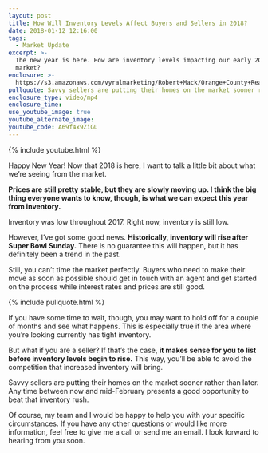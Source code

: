 ```yaml
---
layout: post
title: How Will Inventory Levels Affect Buyers and Sellers in 2018?
date: 2018-01-12 12:16:00
tags:
  - Market Update
excerpt: >-
  The new year is here. How are inventory levels impacting our early 2018
  market?
enclosure: >-
  https://s3.amazonaws.com/vyralmarketing/Robert+Mack/Orange+County+Real+Estate+Agent-+How+Is+the+Market%253F.mp4
pullquote: Savvy sellers are putting their homes on the market sooner rather than later.
enclosure_type: video/mp4
enclosure_time:
use_youtube_image: true
youtube_alternate_image:
youtube_code: A69f4x9ZiGU
---
```


{% include youtube.html %}

Happy New Year\! Now that 2018 is here, I want to talk a little bit about what we’re seeing from the market.&nbsp;

**Prices are still pretty stable, but they are slowly moving up. I think the big thing everyone wants to know, though, is what we can expect this year from inventory.**

Inventory was low throughout 2017. Right now, inventory is still low.&nbsp;

However, I’ve got some good news. **Historically, inventory will rise after Super Bowl Sunday.** There is no guarantee this will happen, but it has definitely been a trend in the past.&nbsp;

Still, you can’t time the market perfectly. Buyers who need to make their move as soon as possible should get in touch with an agent and get started on the process while interest rates and prices are still good.&nbsp;

{% include pullquote.html %}

If you have some time to wait, though, you may want to hold off for a couple of months and see what happens. This is especially true if the area where you’re looking currently has tight inventory.

But what if you are a seller? If that’s the case, **it makes sense for you to list before inventory levels begin to rise.** This way, you’ll be able to avoid the competition that increased inventory will bring.&nbsp;

Savvy sellers are putting their homes on the market sooner rather than later. Any time between now and mid-February presents a good opportunity to beat that inventory rush.&nbsp;

Of course, my team and I would be happy to help you with your specific circumstances. If you have any other questions or would like more information, feel free to give me a call or send me an email. I look forward to hearing from you soon.
